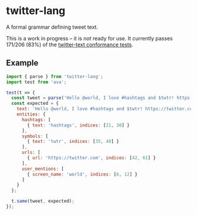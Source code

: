 # twitter-lang

A formal grammar defining tweet text.

This is a work in progress – it is *not* ready for use. It currently passes 171/206 (83%) of the [twitter-text conformance tests](https://github.com/twitter/twitter-text/tree/2143a72d3da6bca49dc2f6d5c2df7d539d191cab/conformance).

## Example

```javascript
import { parse } from 'twitter-lang';
import test from 'ava';

test(t => {
  const tweet = parse('Hello @world, I love #hashtags and $twtr! https://twitter.com');
  const expected = {
    text: 'Hello @world, I love #hashtags and $twtr! https://twitter.com',
    entities: {
      hashtags: [
        { text: 'hashtags', indices: [21, 30] }
      ],
      symbols: [
        { text: 'twtr', indices: [35, 40] }
      ],
      urls: [
        { url: 'https://twitter.com', indices: [42, 61] }
      ],
      user_mentions: [
        { screen_name: 'world', indices: [6, 12] }
      ]
    }
  };

  t.same(tweet, expected);
});
```

